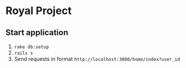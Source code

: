 # Royal Project

## Start application

1.  `rake db:setup`
2.  `rails s` 
3.  Send requests in format `http://localhost:3000/home/index?user_id`